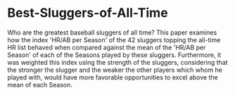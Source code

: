 # Best-Sluggers-of-All-Time
Who are the greatest baseball sluggers of all time?
This paper examines how the index 'HR/AB per Season' of the 42 sluggers topping the all-time HR list behaved when compared against
the mean of the 'HR/AB per Season' of each of the Seasons played by these sluggers. Furthermore, it was weighted this index using the
strength of the sluggers, considering that the stronger the slugger and the weaker the other players which whom he played with, would
have more favorable opportunities to excel above the mean of each Season.
